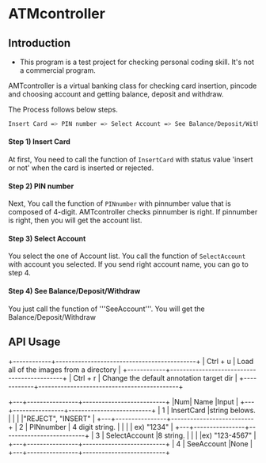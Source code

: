 # ATMcontroller


## Introduction

* This program is a test project for checking personal coding skill. It's not a commercial program.

AMTcontroller is a virtual banking class for checking card insertion, pincode and choosing account and getting balance, deposit and withdraw.

The Process follows below steps.

```bash
Insert Card => PIN number => Select Account => See Balance/Deposit/Withdraw
```

#### Step 1) Insert Card
At first, You need to call the function of ```InsertCard``` with status value 'insert or not' when the card is inserted or rejected.

#### Step 2) PIN number
Next, You call the function of ```PINnumber``` with pinnumber value that is composed of 4-digit.
AMTcontroller checks pinnumber is right. If pinnumber is right, then you will get the account list.

#### Step 3) Select Account
You select the one of Account list. You call the function of ```SelectAccount``` with account you selected.
If you send right account name, you can go to step 4.

#### Step 4) See Balance/Deposit/Withdraw
You just call the function of '''SeeAccount'''. You will get the Balance/Deposit/Withdraw

## API Usage

+------------+--------------------------------------------+
| Ctrl + u   | Load all of the images from a directory    |
+------------+--------------------------------------------+
| Ctrl + r   | Change the default annotation target dir   |
+------------+--------------------------------------------+

+---+----------------+--------------------------+
|Num| Name           |Input                     |
+---+----------------+--------------------------+
| 1 | InsertCard     |string belows.            |
|   |                |"REJECT", "INSERT"        |
+---+----------------+--------------------------+
| 2 | PINnumber      | 4 digit string.          |
|   |                | ex) "1234"               |
+---+----------------+--------------------------+
| 3 | SelectAccount  |8 string.                 |
|   |                |ex) "123-4567"            |
+---+----------------+--------------------------+
| 4 | SeeAccount     |None                      |
+---+----------------+--------------------------+



